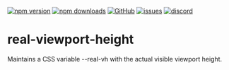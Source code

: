 [![npm version](https://img.shields.io/npm/v/@itrocks/real-viewport-height?logo=npm)](https://www.npmjs.org/package/@itrocks/real-viewport-height)
[![npm downloads](https://img.shields.io/npm/dm/@itrocks/real-viewport-height)](https://www.npmjs.org/package/@itrocks/real-viewport-height)
[![GitHub](https://img.shields.io/github/last-commit/itrocks-ts/real-viewport-height?color=2dba4e&label=commit&logo=github)](https://github.com/itrocks-ts/real-viewport-height)
[![issues](https://img.shields.io/github/issues/itrocks-ts/real-viewport-height)](https://github.com/itrocks-ts/real-viewport-height/issues)
[![discord](https://img.shields.io/discord/1314141024020467782?color=7289da&label=discord&logo=discord&logoColor=white)](https://25.re/ditr)

# real-viewport-height

Maintains a CSS variable --real-vh with the actual visible viewport height.
